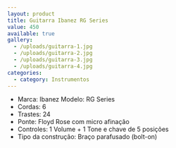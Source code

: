 ```yaml
---
layout: product
title: Guitarra Ibanez RG Series
value: 450
available: true
gallery:
  - /uploads/guitarra-1.jpg
  - /uploads/guitarra-2.jpg
  - /uploads/guitarra-3.jpg
  - /uploads/guitarra-4.jpg
categories:
  - category: Instrumentos
---
```


- Marca: Ibanez Modelo: RG Series
- Cordas: 6
- Trastes: 24
- Ponte: Floyd Rose com micro afinação
- Controles: 1 Volume + 1 Tone e chave de 5 posições
- Tipo da construção: Braço parafusado (bolt-on)
